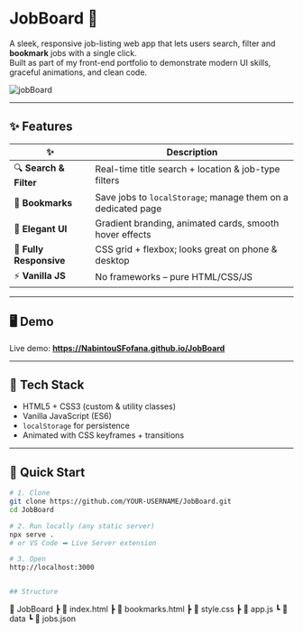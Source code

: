 # JobBoard 💼

A sleek, responsive job-listing web app that lets users search, filter and **bookmark** jobs with a single click.  
Built as part of my front-end portfolio to demonstrate modern UI skills, graceful animations, and clean code.

![jobBoard](https://github.com/user-attachments/assets/dde78b6a-ab16-4ba1-96d7-0cdf7d142974)


---

## ✨ Features
| ✨ | Description |
|----|-------------|
| 🔍 **Search & Filter** | Real-time title search + location & job-type filters |
| 🔖 **Bookmarks** | Save jobs to `localStorage`; manage them on a dedicated page |
| 🎨 **Elegant UI** | Gradient branding, animated cards, smooth hover effects |
| 📱 **Fully Responsive** | CSS grid + flexbox; looks great on phone & desktop |
| ⚡ **Vanilla JS** | No frameworks – pure HTML/CSS/JS |

---

## 🖥 Demo
Live demo: **<https://NabintouSFofana.github.io/JobBoard>**

---

## 🔧 Tech Stack
- HTML5 + CSS3 (custom & utility classes)
- Vanilla JavaScript (ES6)
- `localStorage` for persistence
- Animated with CSS keyframes + transitions

---

## 🚀 Quick Start

```bash
# 1. Clone
git clone https://github.com/YOUR-USERNAME/JobBoard.git
cd JobBoard

# 2. Run locally (any static server)
npx serve .
# or VS Code ➡ Live Server extension

# 3. Open
http://localhost:3000


## Structure
```
📁 JobBoard
 ┣ 📄 index.html
 ┣ 📄 bookmarks.html
 ┣ 📄 style.css
 ┣ 📄 app.js
 ┗ 📁 data
   ┗ 📄 jobs.json
```
